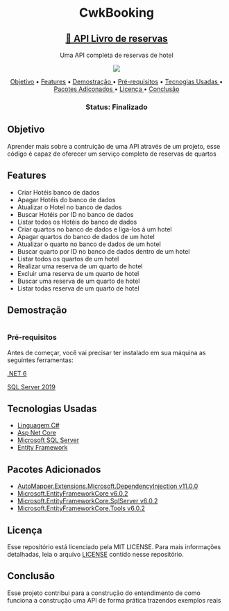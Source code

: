 <h1 align="center" > CwkBooking </h1>
<h2 align="center">
    <a href="https://docs.microsoft.com/pt-br/aspnet/web-api/">🔗 API Livro de reservas</a>
</h2>
<p align="center"> Uma API completa de reservas de hotel </p>
<p align="center">
<img src="https://img.shields.io/github/license/MarlysonMendes/TestMinimalAPI"/>
</p>

<p align="center">
 <a href="#Objetivo">Objetivo</a> •
 <a href="#Features">Features</a> •
 <a href="#Demostração">Demostração  </a> • 
 <a href="#Pre-requisitos">Pré-requisitos</a> • 
 <a href="#Tecnogias">Tecnogias Usadas  </a> • 
 <a href="#Pacotes">Pacotes Adiconados </a> • 
 <a href="#licenca">Licença  </a> • 
 <a href="#conclusao">Conclusão  </a>
</p>
<h3 align="center"> 
 Status:	Finalizado
</h4>
<h2 name = "Objetivo"> Objetivo </h2>
<p> Aprender mais sobre a contruição de uma API através de um projeto, esse código é capaz de oferecer um serviço completo de reservas de quartos </p>

<h2 name = "Features" >Features</h2>
<ul>
 <li>Criar Hotéis banco de dados</li>
 <li>Apagar Hotéis do banco de dados</li>
 <li>Atualizar o Hotel no banco de dados </li>
 <li>Buscar Hotéis por ID no banco de dados</li>
 <li>Listar todos os Hotéis do banco de dados</li>
 <li>Criar quartos no banco de dados e liga-los á um hotel</li>
 <li>Apagar quartos do banco de dados de um hotel</li>
 <li>Atualizar o quarto no banco de dados de um hotel</li>
 <li>Buscar quarto por ID no banco de dados dentro de um hotel</li>
 <li>Listar todos os quartos de um hotel</li>
 <li>Realizar uma reserva de um quarto de hotel</li>
 <li>Excluir uma reserva de um quarto de hotel</li>
 <li>Buscar uma reserva de um quarto de hotel</li>
 <li>Listar todas reserva de um quarto de hotel</li>
 </ul>
 
 <h2 name="Demostração"> Demostração</h2>
  <img alt=""  src="./assets/DemoCwkBooking.gif" />
  
  <h3 name="Pre-requisitos" >Pré-requisitos</h3>
  <p>Antes de começar, você vai precisar ter instalado em sua máquina as seguintes ferramentas:</p>
  <a href="https://dotnet.microsoft.com/en-us/download/dotnet/6.0" > .NET 6 </a>
  <p></p>
  <a href="https://www.microsoft.com/pt-br/sql-server/sql-server-downloads">SQL Server 2019 </a>
  
  <h2 name = "Tecnogias" >Tecnologias Usadas</h2>
<ul>
 <li><a href="https://docs.microsoft.com/pt-br/dotnet/csharp/">Linguagem C# </a></li>
 <li><a href="https://docs.microsoft.com/pt-br/aspnet/core/?view=aspnetcore-6.0">Asp Net Core </a></li>
 <li><a href="https://www.microsoft.com/pt-br/sql-server/sql-server-downloads">Microsoft SQL Server </a></li>
 <li><a href="https://docs.microsoft.com/pt-br/ef/core/">Entity Framework</a></li>
 </ul>
 
   <h2 name = "Pacotes" >Pacotes Adicionados</h2>
<ul>
 <li><a href="https://www.nuget.org/packages/AutoMapper.Extensions.Microsoft.DependencyInjection/">AutoMapper.Extensions.Microsoft.DependencyInjection v11.0.0</a></li>
 <li><a href="https://www.nuget.org/packages/Microsoft.EntityFrameworkCore/7.0.0-preview.1.22076.6">Microsoft.EntityFrameworkCore v6.0.2</a></li>
 <li><a href="https://www.nuget.org/packages/Microsoft.EntityFrameworkCore.SqlServer/7.0.0-preview.1.22076.6">Microsoft.EntityFrameworkCore.SqlServer v6.0.2</a></li>
 <li><a href="https://www.nuget.org/packages/Microsoft.EntityFrameworkCore.Tools/7.0.0-preview.1.22076.6">Microsoft.EntityFrameworkCore.Tools v6.0.2</a></li>
 </ul>
 
 <h2 name="licenca"> Licença </h2>
 <p>Esse repositório está licenciado pela MIT LICENSE. Para mais informações detalhadas, leia o arquivo <a href="https://github.com/MarlysonMendes/CwkBooking/blob/main/LICENSE">LICENSE</a> contido nesse repositório.</p>
 
 <h2 name = "conclusao"> Conclusão </h2>
 <p>Esse projeto contribui para a construção do entendimento de como funciona a construção uma API de forma prática trazendos exemplos reais</p>
 
